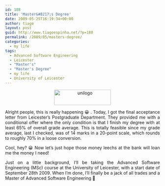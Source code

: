 ```yaml
---
id: 188
title: 'Master&#8217;s Degree'
date: 2009-05-25T16:19:34+00:00
author: tiago
layout: post
guid: http://www.tiagoespinha.net/?p=188
permalink: /2009/05/masters-degree/
categories:
  - my life
tags:
  - Advanced Software Engineering
  - Leicester
  - "Master's"
  - "Master's Degree"
  - my life
  - University of Leicester
---
```

<p style="text-align: center;">
  <img class="size-full wp-image-190 aligncenter" title="unilogo" src="http://www.tiagoespinha.net/wp-content/uploads/2009/05/unilogo.gif" alt="unilogo" width="184" height="50" />
</p>

<p style="text-align: justify;">
  Alright people, this is really happening 😀 . Today, I got the final acceptance letter from Leicester&#8217;s Postgraduate Department. They provided me with a conditional offer where the only condition is that I finish my degree with at least 65% of overall grade average. This is totally feasible since my grade average, last I checked, was of 14 marks in a 20-point scale, which rounds to roughly 70% in a loose conversion.
</p>

<p style="text-align: justify;">
  Cool, hey? 😀 Now let&#8217;s just hope those money leechs at the bank will loan me the money I need!
</p>

<p style="text-align: justify;">
  Just on a little background, I&#8217;ll be taking the Advanced Software Engineering (MSc) course at the University of Leicester, with a start date of September 28th 2009. When I&#8217;m done, I&#8217;ll finally be a jack of all trades and a Master of Advanced Software Engineering 🙂
</p>